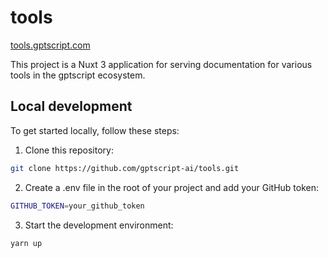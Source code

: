 # tools
[tools.gptscript.com](https://tools.gptscript.com)

This project is a Nuxt 3 application for serving documentation for various tools in the gptscript ecosystem.

## Local development
To get started locally, follow these steps:

1. Clone this repository:

```bash
git clone https://github.com/gptscript-ai/tools.git
```

2. Create a .env file in the root of your project and add your GitHub token:

```bash
GITHUB_TOKEN=your_github_token
```

3. Start the development environment:

```bash
yarn up
```
